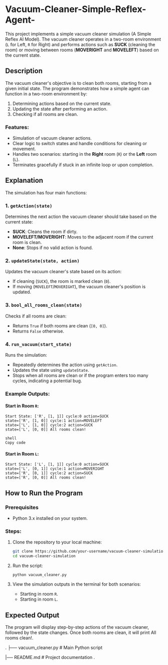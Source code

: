 # Vacuum-Cleaner-Simple-Reflex-Agent-
This project implements a simple vacuum cleaner simulation (A Simple Reflex AI Model). The vacuum cleaner operates in a two-room environment (`L` for Left, `R` for Right) and performs actions such as **SUCK** (cleaning the room) or moving between rooms (**MOVERIGHT** and **MOVELEFT**) based on the current state.


## Description

The vacuum cleaner's objective is to clean both rooms, starting from a given initial state. The program demonstrates how a simple agent can function in a two-room environment by:
1. Determining actions based on the current state.
2. Updating the state after performing an action.
3. Checking if all rooms are clean.

### Features:
- Simulation of vacuum cleaner actions.
- Clear logic to switch states and handle conditions for cleaning or movement.
- Handles two scenarios: starting in the **Right** room (`R`) or the **Left** room (`L`).
- Terminates gracefully if stuck in an infinite loop or upon completion.

## Explanation

The simulation has four main functions:

### 1. `getAction(state)`
Determines the next action the vacuum cleaner should take based on the current state:
- **SUCK**: Cleans the room if dirty.
- **MOVELEFT/MOVERIGHT**: Moves to the adjacent room if the current room is clean.
- **None**: Stops if no valid action is found.

### 2. `updateState(state, action)`
Updates the vacuum cleaner's state based on its action:
- If cleaning (`SUCK`), the room is marked clean (`0`).
- If moving (`MOVELEFT`/`MOVERIGHT`), the vacuum cleaner's position is updated.

### 3. `bool_all_rooms_clean(state)`
Checks if all rooms are clean:
- Returns `True` if both rooms are clean (`[0, 0]`).
- Returns `False` otherwise.

### 4. `run_vacuum(start_state)`
Runs the simulation:
- Repeatedly determines the action using `getAction`.
- Updates the state using `updateState`.
- Stops when all rooms are clean or if the program enters too many cycles, indicating a potential bug.

### Example Outputs:
#### Start in Room `R`:

```
Start State: ['R', [1, 1]] cycle:0 action=SUCK
state=['R', [1, 0]] cycle:1 action=MOVELEFT
state=['L', [1, 0]] cycle:2 action=SUCK
state=['L', [0, 0]] All rooms clean!

shell
Copy code
```

#### Start in Room `L`:
```
Start State: ['L', [1, 1]] cycle:0 action=SUCK
state=['L', [0, 1]] cycle:1 action=MOVERIGHT
state=['R', [0, 1]] cycle:2 action=SUCK
state=['R', [0, 0]] All rooms clean!
```
## How to Run the Program

### Prerequisites
- Python 3.x installed on your system.

### Steps:
1. Clone the repository to your local machine:
   ```bash
   git clone https://github.com/your-username/vacuum-cleaner-simulation.git
   cd vacuum-cleaner-simulation
   ```
2. Run the script:
   ```
   python vacuum_cleaner.py
   ```

3. View the simulation outputs in the terminal for both scenarios:
   - Starting in room `R`.
   -  Starting in room `L`.

## Expected Output
The program will display step-by-step actions of the vacuum cleaner, followed by the state changes. Once both rooms are clean, it will print All rooms clean!.

.
├── vacuum_cleaner.py   # Main Python script

|── README.md           # Project documentation
.

